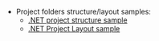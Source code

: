 - Project folders structure/layout samples:
  - [.NET project structure sample](https://gist.github.com/davidfowl/ed7564297c61fe9ab814)
  - [.NET Project Layout sample](https://github.com/dotnet-template/project-layout)
